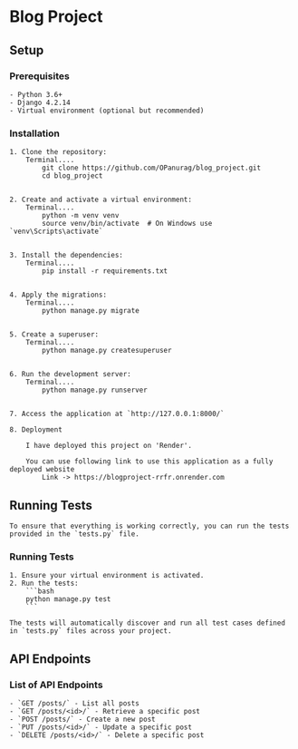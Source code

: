 # Blog Project

## Setup

### Prerequisites

    - Python 3.6+
    - Django 4.2.14
    - Virtual environment (optional but recommended)

### Installation

    1. Clone the repository:
        Terminal....
            git clone https://github.com/OPanurag/blog_project.git
            cd blog_project


    2. Create and activate a virtual environment:
        Terminal....
            python -m venv venv
            source venv/bin/activate  # On Windows use `venv\Scripts\activate`


    3. Install the dependencies:
        Terminal....
            pip install -r requirements.txt


    4. Apply the migrations:
        Terminal....
            python manage.py migrate


    5. Create a superuser:
        Terminal....
            python manage.py createsuperuser


    6. Run the development server:
        Terminal....
            python manage.py runserver


    7. Access the application at `http://127.0.0.1:8000/`

    8. Deployment

        I have deployed this project on 'Render'.

        You can use following link to use this application as a fully deployed website
            Link -> https://blogproject-rrfr.onrender.com



## Running Tests

    To ensure that everything is working correctly, you can run the tests provided in the `tests.py` file.

### Running Tests

    1. Ensure your virtual environment is activated.
    2. Run the tests:
        ```bash
        python manage.py test
        ```

    The tests will automatically discover and run all test cases defined in `tests.py` files across your project.

## API Endpoints

### List of API Endpoints

    - `GET /posts/` - List all posts
    - `GET /posts/<id>/` - Retrieve a specific post
    - `POST /posts/` - Create a new post
    - `PUT /posts/<id>/` - Update a specific post
    - `DELETE /posts/<id>/` - Delete a specific post
